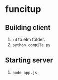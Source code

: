 # funcitup

## Building client
 1. `cd` to elm folder.
 2. `python compile.py` 

## Starting server
 1. `node app.js`


